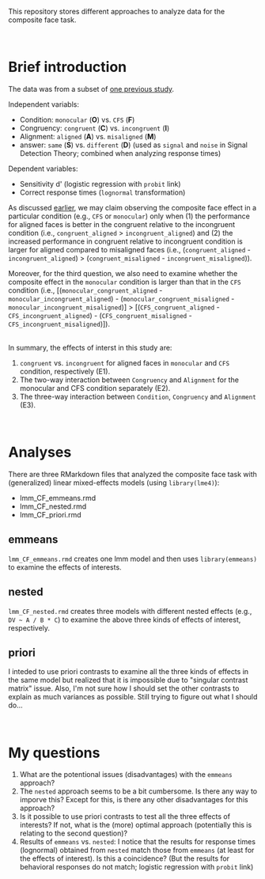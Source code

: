 This repository stores different approaches to analyze data for the composite face task. 

<br>

# Brief introduction
The data was from a subset of [one previous study](https://psyarxiv.com/j8g6z/). 

Independent variabls:
+ Condition: `monocular` (**O**) vs. `CFS` (**F**)  
+ Congruency: `congruent` (**C**) vs. `incongruent` (**I**)  
+ Alignment: `aligned` (**A**) vs. `misaligned` (**M**)  
+ answer: `same` (**S**) vs. `different` (**D**) (used as `signal` and `noise` in Signal Detection Theory; combined when analyzing response times)

Dependent variables:  
+ Sensitivity d' (logistic regression with `probit` link)
+ Correct response times (`lognormal` transformation)

As discussed [earlier](https://psyarxiv.com/yhmzg/), we may claim observing the composite face effect in a particular condition (e.g., `CFS` or `monocular`) only when (1) the performance for aligned faces is better in the congruent relative to the incongruent condition (i.e., `congruent_aligned` > `incongruent_aligned`) and (2) the increased performance in congruent relative to incongruent condition is larger for aligned compared to misaligned faces (i.e., (`congruent_aligned` - `incongruent_aligned`) > (`congruent_misaligned` - `incongruent_misaligned`)). 

Moreover, for the third question, we also need to examine whether the composite effect in the `monocular` condition is larger than that in the `CFS` condition (i.e., [(`monocular_congruent_aligned` - `monocular_incongruent_aligned`) - (`monocular_congruent_misaligned` - `monocular_incongruent_misaligned`)] > [(`CFS_congruent_aligned` - `CFS_incongruent_aligned`) - (`CFS_congruent_misaligned` - `CFS_incongruent_misaligned`)]). 

<br> 
In summary, the effects of interst in this study are:

1. `congruent` vs. `incongruent` for aligned faces in `monocular` and `CFS` condition, respectively (E1). 
2. The two-way interaction between `Congruency` and `Alignment` for the monocular and CFS condition separately (E2). 
3. The three-way interaction between `Condition`, `Congruency` and `Alignment` (E3).

<br>

# Analyses
There are three RMarkdown files that analyzed the composite face task with (generalized) linear mixed-effects models (using `library(lme4)`):

- lmm_CF_emmeans.rmd
- lmm_CF_nested.rmd
- lmm_CF_priori.rmd

## emmeans
`lmm_CF_emmeans.rmd` creates one lmm model and then uses `library(emmeans)` to examine the effects of interests.

## nested
`lmm_CF_nested.rmd` creates three models with different nested effects (e.g., `DV ~ A / B * C`) to examine the above three kinds of effects of interest, respectively. 

## priori
I inteded to use priori contrasts to examine all the three kinds of effects in the same model but realized that it is impossible due to "singular contrast matrix" issue. Also, I'm not sure how I should set the other contrasts to explain as much variances as possible. Still trying to figure out what I should do...

<br> 

# My questions
1. What are the potentional issues (disadvantages) with the `emmeans` approach?
2. The `nested` approach seems to be a bit cumbersome. Is there any way to imporve this? Except for this, is there any other  disadvantages for this approach?
3. Is it possible to use priori contrasts to test all the three effects of interests? If not, what is the (more) optimal approach (potentially this is relating to the second question)?
4. Results of `emmeans` vs. `nested`: I notice that the results for response times (lognormal) obtained from `nested` match those from `emmeans` (at least for the effects of interest). Is this a coincidence? (But the results for behavioral responses do not match; logistic regression with `probit` link) 
